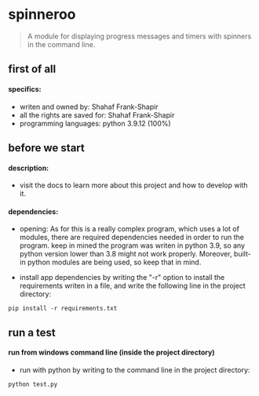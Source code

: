 # spinneroo

> A module for displaying progress messages and timers with spinners in the command line.

first of all
------------

#### specifics:

- writen and owned by: Shahaf Frank-Shapir
- all the rights are saved for: Shahaf Frank-Shapir
- programming languages: python 3.9.12 (100%)

before we start
---------------

#### description:

- visit the docs to learn more about this project and how to develop with it.

#### dependencies:

- opening:
  As for this is a really complex program, which uses a lot of modules, there are required dependencies needed
  in order to run the program. keep in mined the program was writen in python 3.9, so any python version lower
  than 3.8 might not work properly. Moreover, built-in python modules are being used, so keep that in mind.

- install app dependencies by writing the "-r" option to install the requirements
  writen in a file, and write the following line in the project directory:
````
pip install -r requirements.txt
````

run a test
-----------

#### run from windows command line (inside the project directory)
- run with python by writing to the command line in the project directory:
````
python test.py
````
